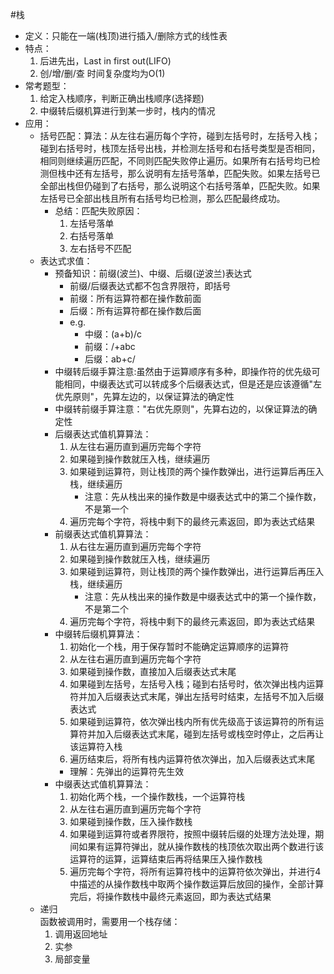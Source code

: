 #栈
- 定义：只能在一端(栈顶)进行插入/删除方式的线性表
- 特点：
  1. 后进先出，Last in first out(LIFO)
  2. 创/增/删/查 时间复杂度均为O(1)
- 常考题型：
  1. 给定入栈顺序，判断正确出栈顺序(选择题)
  2. 中缀转后缀机算进行到某一步时，栈内的情况
- 应用： 
  - 括号匹配：算法：从左往右遍历每个字符，碰到左括号时，左括号入栈；碰到右括号时，栈顶左括号出栈，并检测左括号和右括号类型是否相同，相同则继续遍历匹配，不同则匹配失败停止遍历。如果所有右括号均已检测但栈中还有左括号，那么说明有左括号落单，匹配失败。如果左括号已全部出栈但仍碰到了右括号，那么说明这个右括号落单，匹配失败。如果左括号已全部出栈且所有右括号均已检测，那么匹配最终成功。
    - 总结：匹配失败原因：
      1. 左括号落单
      2. 右括号落单
      3. 左右括号不匹配
  - 表达式求值：
    - 预备知识：前缀(波兰)、中缀、后缀(逆波兰)表达式
        - 前缀/后缀表达式都不包含界限符，即括号
        - 前缀：所有运算符都在操作数前面
        - 后缀：所有运算符都在操作数后面
        - e.g. 
          - 中缀：(a+b)/c  
          - 前缀：/+abc
          - 后缀：ab+c/
    - 中缀转后缀手算注意:虽然由于运算顺序有多种，即操作符的优先级可能相同，中缀表达式可以转成多个后缀表达式，但是还是应该遵循"左优先原则"，先算左边的，以保证算法的确定性
    - 中缀转前缀手算注意："右优先原则"，先算右边的，以保证算法的确定性
    - 后缀表达式值机算算法：
      1. 从左往右遍历直到遍历完每个字符
      2. 如果碰到操作数就压入栈，继续遍历
      3. 如果碰到运算符，则让栈顶的两个操作数弹出，进行运算后再压入栈，继续遍历
         - 注意：先从栈出来的操作数是中缀表达式中的第二个操作数，不是第一个
      4. 遍历完每个字符，将栈中剩下的最终元素返回，即为表达式结果
    - 前缀表达式值机算算法：
      1. 从右往左遍历直到遍历完每个字符
      2. 如果碰到操作数就压入栈，继续遍历
      3. 如果碰到运算符，则让栈顶的两个操作数弹出，进行运算后再压入栈，继续遍历
         - 注意：先从栈出来的操作数是中缀表达式中的第一个操作数，不是第二个
      4. 遍历完每个字符，将栈中剩下的最终元素返回，即为表达式结果
    - 中缀转后缀机算算法：
      1. 初始化一个栈，用于保存暂时不能确定运算顺序的运算符
      2. 从左往右遍历直到遍历完每个字符
      3. 如果碰到操作数，直接加入后缀表达式末尾
      4. 如果碰到左括号，左括号入栈；碰到右括号时，依次弹出栈内运算符并加入后缀表达式末尾，弹出左括号时结束，左括号不加入后缀表达式
      5. 如果碰到运算符，依次弹出栈内所有优先级高于该运算符的所有运算符并加入后缀表达式末尾，碰到左括号或栈空时停止，之后再让该运算符入栈
      6. 遍历结束后，将所有栈内运算符依次弹出，加入后缀表达式末尾
      - 理解：先弹出的运算符先生效
    - 中缀表达式值机算算法：
      1. 初始化两个栈，一个操作数栈，一个运算符栈
      2. 从左往右遍历直到遍历完每个字符
      3. 如果碰到操作数，压入操作数栈
      4. 如果碰到运算符或者界限符，按照中缀转后缀的处理方法处理，期间如果有运算符弹出，就从操作数栈的栈顶依次取出两个数进行该运算符的运算，运算结束后再将结果压入操作数栈
      5. 遍历完每个字符，将所有运算符栈中的运算符依次弹出，并进行4中描述的从操作数栈中取两个操作数运算后放回的操作，全部计算完后，将操作数栈中最终元素返回，即为表达式结果
  - 递归  
    函数被调用时，需要用一个栈存储：  
    1. 调用返回地址
    2. 实参
    3. 局部变量